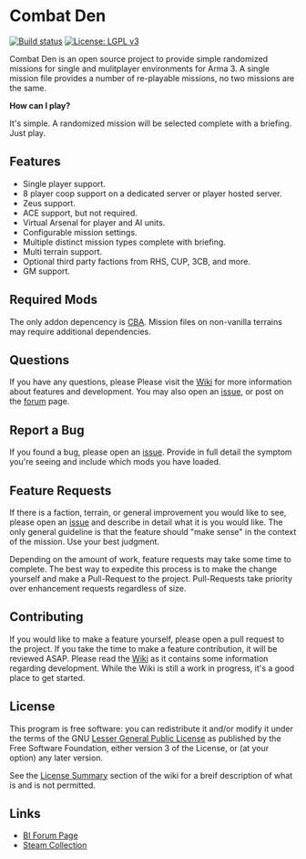 # Combat Den

[![Build status](https://ci.appveyor.com/api/projects/status/2lqpbhv71sc97ip9/branch/master?svg=true)](https://ci.appveyor.com/project/dpottavio/combatden/branch/master) [![License: LGPL v3](https://img.shields.io/badge/License-LGPL%20v3-blue.svg)](https://www.gnu.org/licenses/lgpl-3.0)

Combat Den is an open source project to provide simple randomized
missions for single and mulitplayer environments for Arma 3.
A single mission file provides a number of re-playable missions,
no two missions are the same.

**How can I play?**

It's simple.  A randomized mission will be selected complete with a
briefing.  Just play.

## Features
* Single player support.
* 8 player coop support on a dedicated server or player hosted server.
* Zeus support.
* ACE support, but not required.
* Virtual Arsenal for player and AI units.
* Configurable mission settings.
* Multiple distinct mission types complete with briefing.
* Multi terrain support.
* Optional third party factions from RHS, CUP, 3CB, and more.
* GM support.

## Required Mods

The only addon depencency is [CBA](https://steamcommunity.com/workshop/filedetails/?id=450814997).  Mission
files on non-vanilla terrains may require additional dependencies.

## Questions

If you have any questions, please Please visit the [Wiki](https://github.com/dpottavio/CombatDen/wiki)
for more information about features and development.  You may also open an
[issue](https://github.com/dpottavio/CombatDen/issues), or post on the
[forum](https://forums.bohemia.net/forums/topic/219387-combat-den/)
page.

## Report a Bug

If you found a bug, please open an
[issue](https://github.com/dpottavio/CombatDen/issues).  Provide in
full detail the symptom you're seeing and include which mods you have
loaded.

## Feature Requests

If there is a faction, terrain, or general improvement you would like
to see, please open an
[issue](https://github.com/dpottavio/CombatDen/issues) and describe in
detail what it is you would like.  The only general guideline is that
the feature should "make sense" in the context of the mission.  Use
your best judgment.

Depending on the amount of work, feature requests may take some time
to complete.  The best way to expedite this process is to make the
change yourself and make a Pull-Request to the project.  Pull-Requests
take priority over enhancement requests regardless of size.

## Contributing

If you would like to make a feature yourself, please open a pull
request to the project.  If you take the time to make a feature
contribution, it will be reviewed ASAP.  Please read the
[Wiki](https://github.com/dpottavio/CombatDen/wiki) as it contains
some information regarding development.  While the Wiki is still a
work in progress, it's a good place to get started.

## License

This program is free software: you can redistribute it and/or modify
it under the terms of the GNU [Lesser General Public License](https://www.gnu.org/licenses/lgpl-3.0.en.html)
as published by the Free Software Foundation, either version 3 of the
License, or (at your option) any later version.

See the [License Summary](https://github.com/dpottavio/CombatDen/wiki#license-summary) section of the wiki for a breif description of what is and is not permitted.
## Links

* [BI Forum Page](https://forums.bohemia.net/forums/topic/219387-combat-den/)
* [Steam Collection](https://steamcommunity.com/workshop/filedetails/?id=1491480111)
